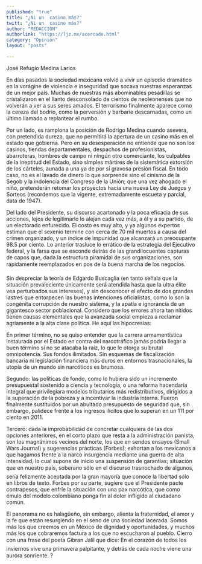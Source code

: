 ```yaml
---
published: "true"
title: "¿Ni un  casino más?"
twitt: "¿Ni un  casino más?"
author: "REDACCION"
authorlink: "https://ljz.mx/acercade.html"
category: "Opinión"
layout: "posts"

---
```



  José Refugio Medina Larios



  En días pasados la sociedad mexicana volvió a vivir un episodio dramático en la vorágine de violencia e inseguridad que socava nuestras esperanzas de un mejor país. Muchas de nuestras más abominables pesadillas se cristalizaron en el llanto desconsolado de cientos de neoleonenses que no volverán a ver a sus seres amados. El terrorismo finalmente aparece como la cereza del bodrio, como la perversión y barbarie descarnadas, como un último llamado a replantear el rumbo.



  Por un lado, es ramplona la posición de Rodrigo Medina cuando asevera, con pretendida dureza, que no permitirá la apertura de un casino más en el estado que gobierna. Pero en su desesperación no entiende que no son los casinos, tiendas departamentales, despachos de profesionistas, abarroteras, hombres de campo ni ningún otro comerciante, los culpables de la ineptitud del Estado, sino simples mártires de la sistemática extorsión de los cárteles, aunada a una ya de por sí gravosa presión fiscal. En todo caso, no es el lavado de dinero lo que sorprende sino el cinismo de la Segob y la indolencia del Congreso de la Unión; que una vez ahogado el niño, pretenderán retomar los proyectos hacia una nueva Ley de Juegos y Sorteos (recordemos que la vigente, extremadamente escueta y parcial, data de 1947).



  Del lado del Presidente, su discurso acartonado y la poca eficacia de sus acciones, lejos de legitimarlo lo alejan cada vez más, a él y a su partido, de un electorado enfurecido. El costo es muy alto, y ya algunos expertos estiman que el sexenio termine con cerca de 70 mil muertos a causa del crimen organizado, y un índice de impunidad que alcanzará un preocupante 98.5 por ciento. Lo anterior trasluce lo errático de la estrategia del Ejecutivo federal, y la farsa que se esconde detrás de las grandilocuentes capturas de capos que, dada la estructura piramidal de sus organizaciones, son rápidamente reemplazados en pos de la buena marcha de los negocios.



  Sin despreciar la teoría de Edgardo Buscaglia (en tanto señala que la situación prevaleciente únicamente será atendida hasta que la ultra élite vea perturbados sus intereses), y sin desconocer el efecto de dos grandes lastres que entorpecen las buenas intenciones oficialistas, como lo son la congénita corrupción de nuestro sistema, y la apatía e ignorancia de un gigantesco sector poblacional. Considero que los errores ahora tan nítidos tienen causas elementales que la avanzada social empieza a reclamar agriamente a la alta clase política. He aquí las hipocresías:



  En primer término, no se quiso entender que la carrera armamentística instaurada por el Estado en contra del narcotráfico jamás podría llegar a buen término si no se atacaba la raíz, lo que le otorga su brutal omnipotencia. Sus fondos ilimitados. Sin esquemas de fiscalización bancaria ni legislación financiera más duros en entornos trasnacionales, la utopía de un mundo sin narcóticos es brumosa.



  Segundo: las políticas de fondo, como lo hubiera sido un incremento presupuestal sostenido a ciencia y tecnología, o una reforma hacendaria integral que privilegiara modelos tributarios más redistributivos, dirigidos a la superación de la pobreza y a incentivar la industria interna. Fueron finalmente sustituidos por un abultado presupuesto de seguridad que, sin embargo, palidece frente a los ingresos ilícitos que lo superan en un 111 por ciento en 2011.



  Tercero: dada la improbabilidad de concretar cualquiera de las dos opciones anteriores, en el corto plazo que resta a la administración panista, son los magnánimos vecinos del norte, los que en sendos ensayos (Small Wars Journal) y sugerencias prácticas (Forbes); exhortan a los mexicanos a que hagamos frente a la narco insurgencia mediante una guerra de alta intensidad, lo cual supone de inicio una suspensión de garantías; situación que en nuestro país, soberano sólo en el discurso trasnochado de algunos, sería felizmente aceptada por la gran mayoría que conoce la libertad sólo en libros de texto. Forbes por su parte, sugiere que el Presidente pacte contrapesos, que enfríe la situación con una pax narcótica, que como émulo del modelo colombiano ponga fin al dolor infligido al ciudadano común.



  El panorama no es halagüeño, sin embargo, alienta la fraternidad, el amor y la fe que están resurgiendo en el seno de una sociedad lacerada. Somos más los que creemos en un México de dignidad y oportunidades, y muchos más los que cobraremos factura a los que no escucharon al pueblo. Cierro con una frase del poeta Gibran Jalil que dice: En el corazón de todos los inviernos vive una primavera palpitante, y detrás de cada noche viene una aurora sonriente. ?

